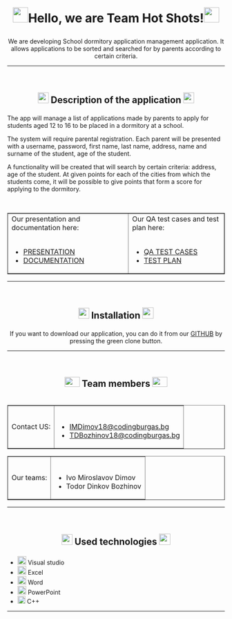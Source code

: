 
# <p align=center><img src="https://e7.pngegg.com/pngimages/666/289/png-clipart-light-mathematics-international-mathematical-union-transparency-and-translucency-math-blue-logo-thumbnail.png" width="35" height="35" />Hello, we are Team Hot Shots!<img src="https://e7.pngegg.com/pngimages/666/289/png-clipart-light-mathematics-international-mathematical-union-transparency-and-translucency-math-blue-logo-thumbnail.png" width="35" height="35" /></p>



<p align=center>We are developing School dormitory application management application. It allows applications to be sorted and searched for by parents according to certain criteria.</p>

---
<br>

## <p align=center><img src="https://i.dlpng.com/static/png/6800398_preview.png" width="25" height="25" />  Description of the application <img src="https://i.dlpng.com/static/png/6800398_preview.png" width="25" height="25" /></p>


The app will manage a list of applications made by parents to apply for students aged 12 to 16 to be placed in a dormitory at a school.

The system will require parental registration. Each parent will be presented with a username, password, first name, last name, address, name and surname of the student, age of the student.

A functionality will be created that will search by certain criteria: address, age of the student. At given points for each of the cities from which the students come, it will be possible to give points that form a score for applying to the dormitory.

<br>

<table border  align="center">
 
 <tr>
    <td>
      Our presentation and documentation here: <br><br>
     
- [PRESENTATION](https://github.com/IMDimov18/hostel_project/blob/master/Documents/Documentation%20and%20presentation/team-hot-shots-presentation.pptx)
- [DOCUMENTATION](https://github.com/IMDimov18/hostel_project/blob/master/Documents/Documentation%20and%20presentation/team-hot-shots-main-documentation.docx)
  </td>
  
<td>
Our QA test cases and test plan  here: <br><br>
 
- [QA TEST CASES](https://github.com/IMDimov18/hostel_project/blob/master/Documents/QA%20documents/team-hot-shots-qa-test-cases.xlsx)
- [TEST PLAN](https://github.com/IMDimov18/hostel_project/blob/master/Documents/QA%20documents/team-hot-shots-qa-test-plan.docx)
  </td>
 </tr>
 </table>
 
---
<br>

## <p align=center><img src="https://icon-library.com/images/download-icon-transparent-background/download-icon-transparent-background-9.jpg" width="25" height="25" /> Installation <img src="https://icon-library.com/images/download-icon-transparent-background/download-icon-transparent-background-9.jpg" width="26" height="26" /></p>

<p align="center">
 If you want to download our application, you can do it from our <a href="https://github.com/IMDimov18/hostel_project">GITHUB</a> by pressing the green clone button.
</p>
 
---
<br>

## <p align=center><img src = "https://www.pinclipart.com/picdir/middle/14-148399_employee-self-serve-portal-transparent-team-icon-png.png" width="35" height="23" /> Team members <img src = "https://www.pinclipart.com/picdir/middle/14-148399_employee-self-serve-portal-transparent-team-icon-png.png" width="35" height="23" /></p>

<table border align="right">
 <tr>
  <td>
  Contact US:
  </td>
   <td>
     <br>
    
- IMDimov18@codingburgas.bg
- TDBozhinov18@codingburgas.bg 
  </td>
 </tr>
 </table>
 
 <table border align="">
 <tr>
  <td>
  Our teams:
  </td>
  
   <td>
     <br>
    
- Ivo Miroslavov Dimov
- Todor Dinkov Bozhinov 
  </td>
 </tr>

 </table>
 
---
<br>

## <p align=center><img src="https://www.pinclipart.com/picdir/middle/327-3277775_service-catalog-academic-technologies-transparent-background-e-waste.png" width="25" height="25" /> Used technologies <img src="https://www.pinclipart.com/picdir/middle/327-3277775_service-catalog-academic-technologies-transparent-background-e-waste.png" width="26" height="26" /></p>

- <img src="https://media.discordapp.net/attachments/815253581149896790/818134527842582578/Visual_Studio_Icon_2019.svg.png?width=541&height=541" width="20"> Visual studio
- <img src="https://media.discordapp.net/attachments/815253581149896790/818134368848969728/1043px-Microsoft_Excel_2013_logo.svg_.png?width=551&height=541" width="20"> Excel
-  <img src="https://media.discordapp.net/attachments/815253581149896790/818133539903111188/Microsoft_Word_logo.png" width="20"> Word
- <img src="https://media.discordapp.net/attachments/815253581149896790/818136011359518780/kisspng-microsoft-powerpoint-computer-software-microsoft-o-5b3b3927c75c49.3318087715306079118166-rem.png" width="20"> PowerPoint
- <img src="https://upload.wikimedia.org/wikipedia/commons/thumb/1/18/ISO_C%2B%2B_Logo.svg/1200px-ISO_C%2B%2B_Logo.svg.png" width="18"> C++
***
